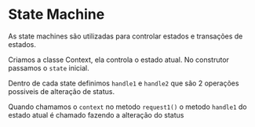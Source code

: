 # State Machine
As state machines são utilizadas para controlar estados e transações de estados.

Criamos a classe Context, ela controla o estado atual. No construtor passamos o `state` inicial.

Dentro de cada state definimos `handle1` e `handle2` que são 2 operações possiveis de alteração de status.

Quando chamamos o `context` no metodo `request1()` o metodo `handle1` do estado atual é chamado fazendo a alteração do status